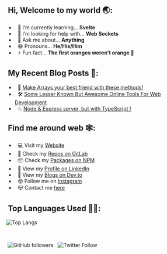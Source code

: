 
## &nbsp;Hi, Welcome to my world 🌏:
- &nbsp; 🌱 I’m currently learning... **Svelte**
- &nbsp; 🤔 I’m looking for help with... **Web Sockets**
- &nbsp; 💬 Ask me about... **Anything**
- &nbsp; 😄 Pronouns... **He/His/Him** 
- &nbsp; ⚡ Fun fact... **The first oranges weren’t orange 🍊**

## &nbsp;My Recent Blog Posts 📓:
- &nbsp; 🤘 [Make Arrays your best friend with these methods!](https://dev.to/soumyadey/make-arrays-your-best-friend-with-these-methods-59ld)
- &nbsp; 🛠️ [Some Lesser Known But Awesome Online Tools For Web Development](https://dev.to/soumyadey/some-lesser-known-but-awesome-online-tools-for-web-development-10fa)
- &nbsp; 💥 [Node & Express server, but with TypeScript !](https://dev.to/soumyadey/node-express-server-but-with-typescript-2h6e)

## &nbsp;Find me around web 🕸:
- &nbsp; 💻 Visit my [Website](https://soumya-dey.github.io/)
- &nbsp; 🦊 Check my [Repos on GitLab](https://gitlab.com/Soumya-Dey)
- &nbsp; 📦 Check my [Packages on NPM](https://www.npmjs.com/~soumyadey)
- &nbsp; 🔗 View my [Profile on LinkedIn](https://www.linkedin.com/in/soumya-dey-kolkata/)
- &nbsp; 📝 View my [Blogs on Dev.to](https://dev.to/soumyadey)
- &nbsp; 😜 Follow me on [Instagram](https://www.instagram.com/soumya_sl/)
- &nbsp; 📪 Contact me [here](mailto:soumyadey200@hotmail.com)

## &nbsp;Top Languages Used 👨‍💻:
![Top Langs](https://github-readme-stats.vercel.app/api/top-langs/?username=soumya-dey&layout=compact&theme=gotham)

<br>

&nbsp;![GitHub followers](https://img.shields.io/github/followers/Soumya-Dey?style=social)&nbsp;&nbsp; ![Twitter Follow](https://img.shields.io/twitter/follow/soumyadey2001?style=social)
<br/>
